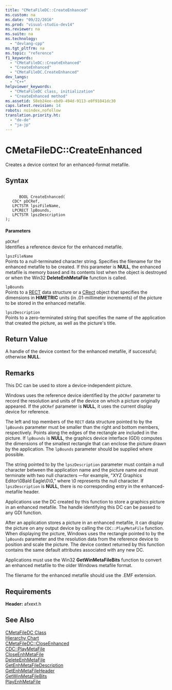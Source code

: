 ```yaml
---
title: "CMetaFileDC::CreateEnhanced"
ms.custom: na
ms.date: "09/22/2016"
ms.prod: "visual-studio-dev14"
ms.reviewer: na
ms.suite: na
ms.technology: 
  - "devlang-cpp"
ms.tgt_pltfrm: na
ms.topic: "reference"
f1_keywords: 
  - "CMetaFileDC::CreateEnhanced"
  - "CreateEnhanced"
  - "CMetaFileDC.CreateEnhanced"
dev_langs: 
  - "C++"
helpviewer_keywords: 
  - "CMetaFileDC class, initialization"
  - "CreateEnhanced method"
ms.assetid: 58eb24ee-ebd9-494d-9113-e0f91041dc30
caps.latest.revision: 14
robots: noindex,nofollow
translation.priority.ht: 
  - "de-de"
  - "ja-jp"
---
```

# CMetaFileDC::CreateEnhanced
Creates a device context for an enhanced-format metafile.  
  
## Syntax  
  
```  
  
      BOOL CreateEnhanced(  
   CDC* pDCRef,  
   LPCTSTR lpszFileName,  
   LPCRECT lpBounds,  
   LPCTSTR lpszDescription   
);  
```  
  
#### Parameters  
 `pDCRef`  
 Identifies a reference device for the enhanced metafile.  
  
 `lpszFileName`  
 Points to a null-terminated character string. Specifies the filename for the enhanced metafile to be created. If this parameter is **NULL**, the enhanced metafile is memory based and its contents lost when the object is destroyed or when the Win32 **DeleteEnhMetaFile** function is called.  
  
 `lpBounds`  
 Points to a [RECT](../vs140/rect-structure.md) data structure or a [CRect](../vs140/crect-class.md) object that specifies the dimensions in **HIMETRIC** units (in .01-millimeter increments) of the picture to be stored in the enhanced metafile.  
  
 `lpszDescription`  
 Points to a zero-terminated string that specifies the name of the application that created the picture, as well as the picture's title.  
  
## Return Value  
 A handle of the device context for the enhanced metafile, if successful; otherwise **NULL**.  
  
## Remarks  
 This DC can be used to store a device-independent picture.  
  
 Windows uses the reference device identified by the `pDCRef` parameter to record the resolution and units of the device on which a picture originally appeared. If the `pDCRef` parameter is **NULL**, it uses the current display device for reference.  
  
 The left and top members of the `RECT` data structure pointed to by the `lpBounds` parameter must be smaller than the right and bottom members, respectively. Points along the edges of the rectangle are included in the picture. If `lpBounds` is **NULL**, the graphics device interface (GDI) computes the dimensions of the smallest rectangle that can enclose the picture drawn by the application. The `lpBounds` parameter should be supplied where possible.  
  
 The string pointed to by the `lpszDescription` parameter must contain a null character between the application name and the picture name and must terminate with two null characters —for example, "XYZ Graphics Editor\0Bald Eagle\0\0," where \0 represents the null character. If `lpszDescription` is **NULL**, there is no corresponding entry in the enhanced-metafile header.  
  
 Applications use the DC created by this function to store a graphics picture in an enhanced metafile. The handle identifying this DC can be passed to any GDI function.  
  
 After an application stores a picture in an enhanced metafile, it can display the picture on any output device by calling the `CDC::PlayMetaFile` function. When displaying the picture, Windows uses the rectangle pointed to by the `lpBounds` parameter and the resolution data from the reference device to position and scale the picture. The device context returned by this function contains the same default attributes associated with any new DC.  
  
 Applications must use the Win32 **GetWinMetaFileBits** function to convert an enhanced metafile to the older Windows metafile format.  
  
 The filename for the enhanced metafile should use the .EMF extension.  
  
## Requirements  
 **Header:** afxext.h  
  
## See Also  
 [CMetaFileDC Class](../vs140/cmetafiledc-class.md)   
 [Hierarchy Chart](../vs140/hierarchy-chart.md)   
 [CMetaFileDC::CloseEnhanced](../vs140/cmetafiledc--closeenhanced.md)   
 [CDC::PlayMetaFile](../vs140/cdc--playmetafile.md)   
 [CloseEnhMetaFile](http://msdn.microsoft.com/library/windows/desktop/dd183442)   
 [DeleteEnhMetaFile](http://msdn.microsoft.com/library/windows/desktop/dd183534)   
 [GetEnhMetaFileDescription](http://msdn.microsoft.com/library/windows/desktop/dd144882)   
 [GetEnhMetaFileHeader](http://msdn.microsoft.com/library/windows/desktop/dd144883)   
 [GetWinMetaFileBits](http://msdn.microsoft.com/library/windows/desktop/dd144952)   
 [PlayEnhMetaFile](http://msdn.microsoft.com/library/windows/desktop/dd162800)